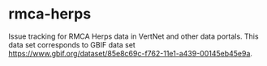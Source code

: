 # rmca-herps
Issue tracking for RMCA Herps data in VertNet and other data portals. This data set corresponds to GBIF data set https://www.gbif.org/dataset/85e8c69c-f762-11e1-a439-00145eb45e9a.
